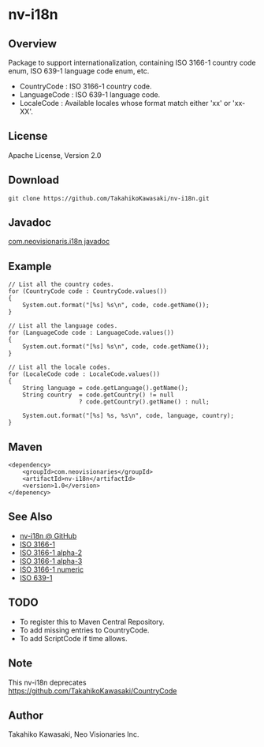 nv-i18n
=======

Overview
--------

Package to support internationalization, containing ISO 3166-1 country code enum,
ISO 639-1 language code enum, etc.

* CountryCode  : ISO 3166-1 country code.
* LanguageCode : ISO 639-1 language code.
* LocaleCode   : Available locales whose format match either 'xx' or 'xx-XX'.


License
-------

Apache License, Version 2.0


Download
--------

    git clone https://github.com/TakahikoKawasaki/nv-i18n.git


Javadoc
-------

[com.neovisionaris.i18n javadoc](http://TakahikoKawasaki.github.com/nv-i18n/)


Example
-------

    // List all the country codes.
    for (CountryCode code : CountryCode.values())
    {
        System.out.format("[%s] %s\n", code, code.getName());
    }

    // List all the language codes.
    for (LanguageCode code : LanguageCode.values())
    {
        System.out.format("[%s] %s\n", code, code.getName());
    }

    // List all the locale codes.
    for (LocaleCode code : LocaleCode.values())
    {
        String language = code.getLanguage().getName();
        String country  = code.getCountry() != null
                        ? code.getCountry().getName() : null;

        System.out.format("[%s] %s, %s\n", code, language, country);
    }


Maven
-----

    <dependency>
        <groupId>com.neovisionaries</groupId>
        <artifactId>nv-i18n</artifactId>
        <version>1.0</version>
    </depenency>


See Also
--------

* [nv-i18n @ GitHub](https://github.com/TakahikoKawasaki/nv-i18n)
* [ISO 3166-1](http://en.wikipedia.org/wiki/ISO_3166-1)
* [ISO 3166-1 alpha-2](http://en.wikipedia.org/wiki/ISO_3166-1_alpha-2)
* [ISO 3166-1 alpha-3](http://en.wikipedia.org/wiki/ISO_3166-1_alpha-3)
* [ISO 3166-1 numeric](http://en.wikipedia.org/wiki/ISO_3166-1_numeric)
* [ISO 639-1](http://en.wikipedia.org/wiki/ISO_639-1)


TODO
----

* To register this to Maven Central Repository.
* To add missing entries to CountryCode.
* To add ScriptCode if time allows.


Note
----

This nv-i18n deprecates https://github.com/TakahikoKawasaki/CountryCode


Author
------

Takahiko Kawasaki, Neo Visionaries Inc.